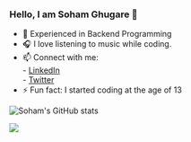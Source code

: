### Hello, I am Soham Ghugare 👋


- 🔭 Experienced in Backend Programming
- 🎧 I love listening to music while coding.
- 📫 Connect with me: </br>
        - [LinkedIn](https://www.linkedin.com/in/soham-ghugare) <br>
        - [Twitter]() <br>
- ⚡ Fun fact: I started coding at the age of 13

![Soham's GitHub stats](https://github-readme-stats.vercel.app/api?username=SohamGhugare&include_all_commits=true&count_private=true&theme=tokyonight)


![](https://komarev.com/ghpvc/?username=SohamGhugare)


